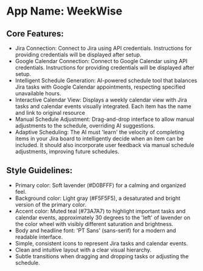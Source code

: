 # **App Name**: WeekWise

## Core Features:

- Jira Connection: Connect to Jira using API credentials. Instructions for providing credentials will be displayed after setup.
- Google Calendar Connection: Connect to Google Calendar using API credentials. Instructions for providing credentials will be displayed after setup.
- Intelligent Schedule Generation: AI-powered schedule tool that balances Jira tasks with Google Calendar appointments, respecting specified unavailable hours.
- Interactive Calendar View: Displays a weekly calendar view with Jira tasks and calendar events visually integrated. Each item has the name and link to original resource
- Manual Schedule Adjustment: Drag-and-drop interface to allow manual adjustments to the schedule, overriding AI suggestions.
- Adaptive Scheduling: The AI must 'learn' the velocity of completing items in your Jira board to intelligently decide when an item can be included. It should also incorporate user feedback via manual schedule adjustments, improving future schedules.

## Style Guidelines:

- Primary color: Soft lavender (#D0BFFF) for a calming and organized feel.
- Background color: Light gray (#F5F5F5), a desaturated and bright version of the primary color.
- Accent color: Muted teal (#73A7A7) to highlight important tasks and calendar events, approximately 30 degrees to the 'left' of lavender on the color wheel with visibly different saturation and brightness.
- Body and headline font: 'PT Sans' (sans-serif) for a modern and readable interface.
- Simple, consistent icons to represent Jira tasks and calendar events.
- Clean and intuitive layout with a clear visual hierarchy.
- Subtle transitions when dragging and dropping tasks or adjusting the schedule.